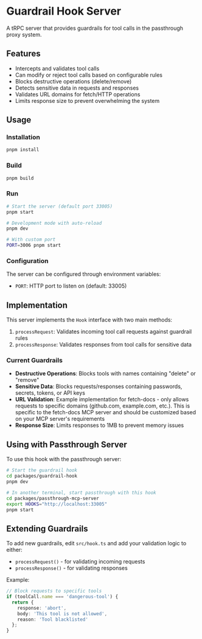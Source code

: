 # Guardrail Hook Server

A tRPC server that provides guardrails for tool calls in the passthrough proxy system.

## Features

- Intercepts and validates tool calls
- Can modify or reject tool calls based on configurable rules
- Blocks destructive operations (delete/remove)
- Detects sensitive data in requests and responses
- Validates URL domains for fetch/HTTP operations
- Limits response size to prevent overwhelming the system

## Usage

### Installation

```bash
pnpm install
```

### Build

```bash
pnpm build
```

### Run

```bash
# Start the server (default port 33005)
pnpm start

# Development mode with auto-reload
pnpm dev

# With custom port
PORT=3006 pnpm start
```

### Configuration

The server can be configured through environment variables:

- `PORT`: HTTP port to listen on (default: 33005)

## Implementation

This server implements the `Hook` interface with two main methods:

1. `processRequest`: Validates incoming tool call requests against guardrail rules
2. `processResponse`: Validates responses from tool calls for sensitive data

### Current Guardrails

- **Destructive Operations**: Blocks tools with names containing "delete" or "remove"
- **Sensitive Data**: Blocks requests/responses containing passwords, secrets, tokens, or API keys
- **URL Validation**: Example implementation for fetch-docs - only allows requests to specific domains (github.com, example.com, etc.). This is specific to the fetch-docs MCP server and should be customized based on your MCP server's requirements
- **Response Size**: Limits responses to 1MB to prevent memory issues

## Using with Passthrough Server

To use this hook with the passthrough server:

```bash
# Start the guardrail hook
cd packages/guardrail-hook
pnpm dev

# In another terminal, start passthrough with this hook
cd packages/passthrough-mcp-server
export HOOKS="http://localhost:33005"
pnpm start
```

## Extending Guardrails

To add new guardrails, edit `src/hook.ts` and add your validation logic to either:
- `processRequest()` - for validating incoming requests
- `processResponse()` - for validating responses

Example:
```typescript
// Block requests to specific tools
if (toolCall.name === 'dangerous-tool') {
  return {
    response: 'abort',
    body: 'This tool is not allowed',
    reason: 'Tool blacklisted'
  };
}
```